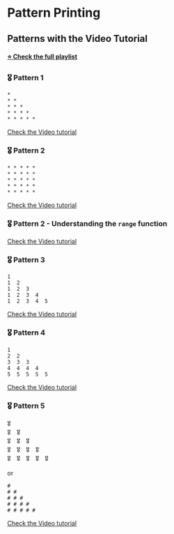 # Pattern Printing 

<!-- Used Emojis: 🎖️ -->

## Patterns with the Video Tutorial

#### [⭐ Check the full playlist](https://www.youtube.com/playlist?list=PL7ZCWbO2Dbl5n9oOiG0V3ZXzt-6W1pOnH)

### 🎖️ Pattern 1

```
*
* *
* * *
* * * *
* * * * *
```
[Check the Video tutorial](https://youtu.be/apq1sHtj9Fk)

### 🎖️ Pattern 2

```
* * * * *
* * * * *
* * * * *
* * * * *
* * * * *
```
[Check the Video tutorial]()

### 🎖️ Pattern 2 - Understanding the `range` function

[Check the Video tutorial]()

### 🎖️ Pattern 3

```
1  
1  2  
1  2  3  
1  2  3  4  
1  2  3  4  5
```

[Check the Video tutorial]()

### 🎖️ Pattern 4

```
1  
2  2
3  3  3
4  4  4  4
5  5  5  5  5
```

[Check the Video tutorial]()

### 🎖️ Pattern 5
```
🎖️ 
🎖️  🎖️ 
🎖️  🎖️  🎖️ 
🎖️  🎖️  🎖️  🎖️ 
🎖️  🎖️  🎖️  🎖️  🎖️ 
```
or
```
# 
# #
# # #
# # # #
# # # # #
```
[Check the Video tutorial]()
